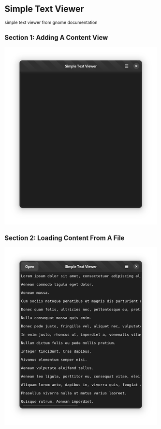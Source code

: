 # Simple Text Viewer

simple text viewer from gnome documentation

## Section 1: Adding A Content View

![Adding A Content View](https://github.com/aerphanas/Simple-Text-Viewer/blob/main/media/Adding%20A%20Content%20View.png?raw=true "Adding A Content View")

## Section 2: Loading Content From A File 

![Loading Content From A File](https://github.com/aerphanas/Simple-Text-Viewer/blob/main/media/Loading%20Content%20From%20A%20File.png?raw=true "Loading Content From A File")

